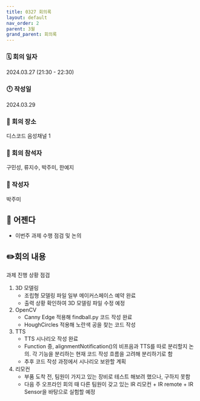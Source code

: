 ```yaml
---
title: 0327 회의록
layout: default
nav_order: 2
parent: 3월
grand_parent: 회의록
---
```


### 🗓️ 회의 일자

2024.03.27
(21:30 - 22:30)

### 🕛 작성일

2024.03.29

### 🚩 회의 장소

디스코드 음성채널 1

### 🤝 회의 참석자

구민성, 류지수, 박주미, 한예지

### 🙎 작성자

박주미

## 📣 어젠다

- 이번주 과제 수행 점검 및 논의

## ✏️회의 내용

과제 진행 상황 점검 <br/>

1. 3D 모델링
   - 조립형 모델링 파일 일부 메이커스페이스 예약 완료
   - 출력 상황 확인하여 3D 모델링 파일 수정 예정
2. OpenCV
   - Canny Edge 적용해 findball.py 코드 작성 완료
   - HoughCircles 적용해 노란색 공을 찾는 코드 작성
3. TTS
   - TTS 시나리오 작성 완료
   - Function 중, alignmentNotification()의 비프음과 TTS를 따로 분리할지 논의. 각 기능을 분리하는 현재 코드 작성 흐름을 고려해 분리하기로 함
   - 추후 코드 작성 과정에서 시나리오 보완할 계획
4. 리모컨
   - 부품 도착 전, 팀원이 가지고 있는 장비로 테스트 해보려 했으나, 구하지 못함
   - 다음 주 오프라인 회의 때 다른 팀원이 갖고 있는 IR 리모컨 + IR remote + IR Sensor을 바탕으로 실험할 예정
